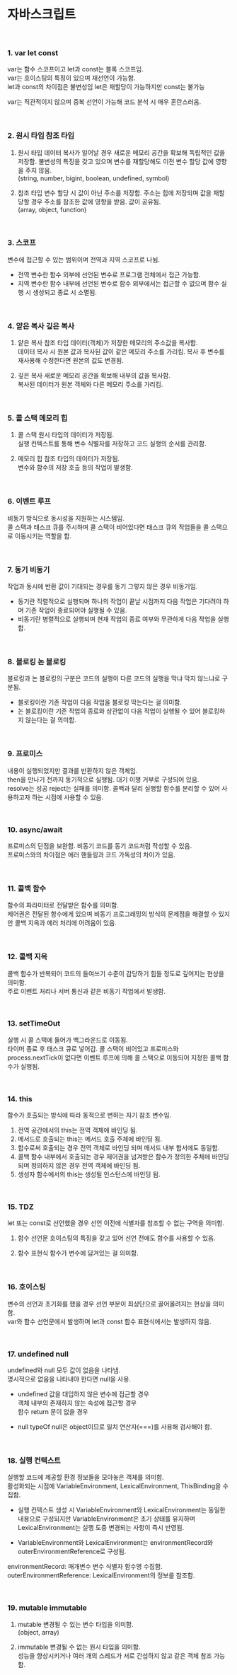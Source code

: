 # 자바스크립트
<br>

### 1. var let const
var는 함수 스코프이고 let과 const는 블록 스코프임. <br>
var는 호이스팅의 특징이 있으며 재선언이 가능함. <br>
let과 const의 차이점은 불변성임
let은 재할당이 가능하지만 const는 불가능

var는 직관적이지 않으며 중복 선언이 가능해 코드 분석 시 매우 혼란스러움.

<br>

### 2. 원시 타입 참조 타입
1. 원시 타입
데이터 복사가 일어날 경우 새로운 메모리 공간을 확보해 독립적인 값을 저장함. 불변성의 특징을 갖고 있으며 변수를 재할당해도 이전 변수 할당 값에 영향을 주지 않음. <br>
(string, number, bigint, boolean, undefined, symbol)

2. 참조 타입
변수 할당 시 값이 아닌 주소를 저장함. 주소는 힙에 저장되며 값을 재할당할 경우 주소를 참조한 값에 영향을 받음. 값이 공유됨. <br>
(array, object, function)

<br>

### 3. 스코프
변수에 접근할 수 있는 범위이며 전역과 지역 스코프로 나뉨. <br>

- 전역 변수란 함수 외부에 선언된 변수로 프로그램 전체에서 접근 가능함.
- 지역 변수란 함수 내부에 선언된 변수로 함수 외부에서는 접근할 수 없으며 함수 실행 시 생성되고 종료 시 소멸됨.

<br>

### 4. 얕은 복사 깊은 복사
1. 얕은 복사
참조 타입 데이터(객체)가 저장한 메모리의 주소값을 복사함. <br>
데이터 복사 시 원본 값과 복사된 값이 같은 메모리 주소를 가리킴. 복사 후 변수를 재사용해 수정한다면 원본의 값도 변경됨.

2. 깊은 복사
새로운 메모리 공간을 확보해 내부의 값을 복사함. <br>
복사된 데이터가 원본 객체와 다른 메모리 주소를 가리킴.

<br>

### 5. 콜 스택 메모리 힙
1. 콜 스택
원시 타입의 데이터가 저장됨. <br>
실행 컨텍스트를 통해 변수 식별자를 저장하고 코드 실행의 순서를 관리함.

2. 메모리 힙
참조 타입의 데이터가 저장됨. <br>
변수와 함수의 저장 호출 등의 작업이 발생함.

<br>

### 6. 이벤트 루프
비동기 방식으로 동시성을 지원하는 시스템임. <br>
콜 스택과 태스크 큐를 주시하며 콜 스택이 비어있다면 태스크 큐의 작업들을 콜 스택으로 이동시키는 역할을 함.

<br>

### 7. 동기 비동기
작업과 동시에 반환 값이 기대되는 경우를 동기 그렇지 않은 경우 비동기임. <br>

- 동기란 직렬적으로 실행되며 하나의 작업이 끝날 시점까지 다음 작업은 기다려야 하며 기존 작업이 종료되어야 실행될 수 있음.
- 비동기란 병렬적으로 실행되며 현재 작업의 종료 여부와 무관하게 다음 작업을 실행함.

<br>

### 8. 블로킹 논 블로킹
블로킹과 논 블로킹의 구분은 코드의 실행이 다른 코드의 실행을 막냐 막지 않느냐로 구분됨.

- 블로킹이란 기존 작업이 다음 작업을 블로킹 막는다는 걸 의미함.
- 논 블로킹이란 기존 작업의 종료와 상관없이 다음 작업이 실행될 수 있어 블로킹하지 않는다는 걸 의미함.

<br>

### 9. 프로미스
내용이 실행되었지만 결과를 반환하지 않은 객체임. <br>
then을 만나기 전까지 동기적으로 실행됨. 대기 이행 거부로 구성되어 있음. <br>
resolve는 성공 reject는 실패를 의미함. 콜백과 달리 실행할 함수를 분리할 수 있어 사용하고자 하는 시점에 사용할 수 있음.

<br>

### 10. async/await
프로미스의 단점을 보완함. 비동기 코드를 동기 코드처럼 작성할 수 있음. <br>
프로미스와의 차이점은 에러 핸들링과 코드 가독성의 차이가 있음.

<br>

### 11. 콜백 함수
함수의 파라미터로 전달받은 함수를 의미함. <br>
제어권은 전달된 함수에게 있으며 비동기 프로그래밍의 방식의 문제점을 해결할 수 있지만 콜백 지옥과 에러 처리에 어려움이 있음.

<br>

### 12. 콜백 지옥
콜백 함수가 반복되어 코드의 들여쓰기 수준이 감당하기 힘들 정도로 깊어지는 현상을 의미함. <br>
주로 이벤트 처리나 서버 통신과 같은 비동기 작업에서 발생함.

<br>

### 13. setTimeOut
실행 시 콜 스택에 들어가 백그라운드로 이동됨. <br>
타이머 종료 후 태스크 큐로 넣어감. 콜 스택이 비어있고 프로미스와 process.nextTick이 없다면 이벤트 루프에 의해 콜 스택으로 이동되어 지정한 콜백 함수가 실행됨.

<br>

### 14. this
함수가 호출되는 방식에 따라 동적으로 변하는 자기 참조 변수임. <br>

1. 전역 공간에서의 this는 전역 객체에 바인딩 됨.
2. 메서드로 호출되는 this는 메서드 호출 주체에 바인딩 됨.
3. 함수로써 호출되는 경우 전역 객체로 바인딩 되며 메서드 내부 함서에도 동일함.
4. 콜백 함수 내부에서 호출되는 경우 제어권을 넘겨받은 함수가 정의한 주체에 바인딩 되며 정의하지 않은 경우 전역 객체에 바인딩 됨.
5. 생성자 함수에서의 this는 생성될 인스턴스에 바인딩 됨.

<br>

### 15. TDZ
let 또는 const로 선언했을 경우 선언 이전에 식별자를 참조할 수 없는 구역을 의미함. <br>

1. 함수 선언문
호이스팅의 특징을 갖고 있어 선언 전에도 함수를 사용할 수 있음.

2. 함수 표현식
함수가 변수에 담겨있는 걸 의미함.

<br>

### 16. 호이스팅
변수의 선언과 초기화를 했을 경우 선언 부분이 최상단으로 끌어올려지는 현상을 의미함. <br>
var와 함수 선언문에서 발생하며 let과 const 함수 표현식에서는 발생하지 않음.

<br>

### 17. undefined null
undefined와 null 모두 값이 없음을 나타냄. <br>
명시적으로 없음을 나타내야 한다면 null을 사용.

- undefined
값을 대입하지 않은 변수에 접근할 경우 <br>
객체 내부의 존재하지 않는 속성에 접근할 경우 <br>
함수 return 문이 없을 경우

- null
typeOf null은 object이므로 일치 연산자(===)를 사용해 검사해야 함.

<br>

### 18. 실행 컨텍스트
실행할 코드에 제공할 환경 정보들을 모아놓은 객체를 의미함. <br>
활성화되는 시점에 VariableEnvironment, LexicalEnvironment, ThisBinding을 수집함. <br>

- 실행 컨텍스트 생성 시 VariableEnvironment와 LexicalEnvironment는 동일한 내용으로 구성되지만 VariableEnvironment은 초기 상태를 유지하며 LexicalEnvironment는 실행 도중 변경되는 사항이 즉시 반영됨.

- VariableEnvironment와 LexicalEnvironment는 environmentRecord와 outerEnvironmentReference로 구성됨.

environmentRecord: 매개변수 변수 식별자 함수명 수집함. <br>
outerEnvironmentReference: LexicalEnvironment의 정보를 참조함.

<br>

### 19. mutable immutable
1. mutable
변경될 수 있는 변수 타입을 의미함. <br>
(object, array)

2. immutable
변경될 수 없는 원시 타입을 의미함. <br>
성능을 향상시키거나 여러 개의 스레드가 서로 간섭하지 않고 같은 객체 참조 가능함.
